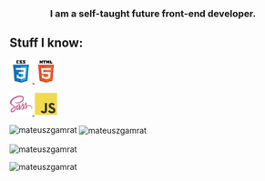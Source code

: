 <h3 align="center">I am a self-taught future front-end developer.</h3>

<h2 align="left">Stuff I know:</h2>
<p align="left">
  <a href="https://www.w3schools.com/css/" target="_blank" rel="noreferrer"> 
  <img src="https://raw.githubusercontent.com/devicons/devicon/master/icons/css3/css3-original-wordmark.svg" alt="css3" width="40" height="40"/> </a> 
  <a href="https://www.w3.org/html/" target="_blank" rel="noreferrer"><img src="https://raw.githubusercontent.com/devicons/devicon/master/icons/html5/html5-original-wordmark.svg" alt="html5" width="40" height="40"/> </a> 
  <a href="https://sass-lang.com" target="_blank" rel="noreferrer"> </p>
  <img src="https://raw.githubusercontent.com/devicons/devicon/master/icons/sass/sass-original.svg" alt="sass" width="40" height="40"/> </a>
  <a href="https://developer.mozilla.org/en-US/docs/Web/JavaScript" target="_blank" rel="noreferrer"> 
  <img src="https://raw.githubusercontent.com/devicons/devicon/master/icons/javascript/javascript-original.svg"             alt="javascript" width="40" height="40"/> </a> 
</p>

<p><img align="left" src="https://github-readme-stats.vercel.app/api/top-langs?username=mateuszgamrat&show_icons=true&locale=en&layout=compact" alt="mateuszgamrat" /></p>

<p>&nbsp;<img align="center" src="https://github-readme-stats.vercel.app/api?username=mateuszgamrat&show_icons=true&locale=en" alt="mateuszgamrat" /></p>

<p><img align="center" src="https://github-readme-streak-stats.herokuapp.com/?user=mateuszgamrat&" alt="mateuszgamrat" /></p>


<p align="left"> <img src="https://komarev.com/ghpvc/?username=mateuszgamrat&label=Profile%20views&color=0e75b6&style=flat" alt="mateuszgamrat" /> </p>
